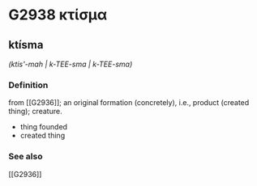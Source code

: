 # G2938 κτίσμα

## ktísma

_(ktis'-mah | k-TEE-sma | k-TEE-sma)_

### Definition

from [[G2936]]; an original formation (concretely), i.e., product (created thing); creature.

- thing founded
- created thing

### See also

[[G2936]]

